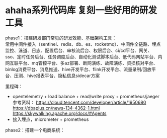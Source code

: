 # ahaha系列代码库 复刻一些好用的研发工具
phase1：搭建研发部门常见的研发效能、基础架构工具：   
常用中间件接入（sentinel、redis、db、es、rocketmq）、中间件全链路、埋点监控、泳道、日志、配置后台、审核流后台、权限后台、ci/cd平台、网关、sso、定时任务后台、任务调度后台、自动化测试脚本后台、低代码网站平台、内网互联平台、mq管控平台、多az部署、断网演练、故障演练、资损核对平台、binlog消费平台、消息推送、hive开发平台、flink开发平台、流量录制/回放平台、压测、hive报表平台、隐私信息sidecar方案   

里程碑：
- opentelemetry + load balance + read/write proxy + prometheus/jaeger
参考资料：
https://cloud.tencent.com/developer/article/1950680
https://dbaplus.cn/news-134-4362-1.html
https://skywalking.apache.org/docs/#Agents
- 接入埋点，micrometer + prometheus


phase2：搭建一个电商系统：



